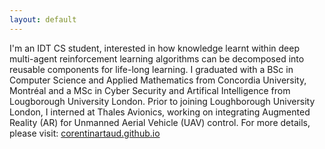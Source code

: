 ```yaml
---
layout: default
---
```


I'm an IDT CS student, interested in how knowledge learnt within deep multi-agent reinforcement learning algorithms can be decomposed into reusable components for life-long learning. I graduated with a BSc in Computer Science and Applied Mathematics from Concordia University, Montréal and a MSc in Cyber Security and Artifical Intelligence from Lougborough University London. Prior to joining Loughborough University London, I interned at Thales Avionics, working on integrating Augmented Reality (AR) for Unmanned Aerial Vehicle (UAV) control. For more details, please visit: [corentinartaud.github.io](https://corentinartaud.github.io)